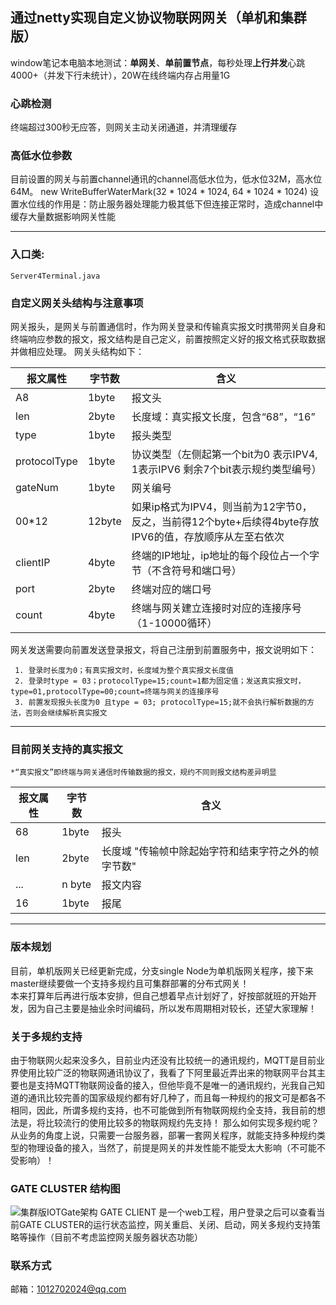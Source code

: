 
## 通过netty实现自定义协议物联网网关（单机和集群版）
window笔记本电脑本地测试：**单网关**、**单前置节点**，每秒处理**上行并发**心跳4000+（并发下行未统计），20W在线终端内存占用量1G

### 心跳检测
终端超过300秒无应答，则网关主动关闭通道，并清理缓存
### 高低水位参数
目前设置的网关与前置channel通讯的channel高低水位为，低水位32M，高水位64M。
new WriteBufferWaterMark(32 * 1024 * 1024, 64 * 1024 * 1024)
设置水位线的作用是：防止服务器处理能力极其低下但连接正常时，造成channel中缓存大量数据影响网关性能

***
### 入口类:

	Server4Terminal.java



### 自定义网关头结构与注意事项
 
 网关报头，是网关与前置通信时，作为网关登录和传输真实报文时携带网关自身和终端响应参数的报文，报文结构是自己定义，前置按照定义好的报文格式获取数据并做相应处理。
 网关头结构如下：
 
| 报文属性      | 字节数| 含义 |
|------------- | ------------- | ----------|
| 		A8			|		 1byte | 报文头 |
| 		len			|	     2byte | 长度域：真实报文长度，包含“68”，“16”|
| 		type		|		 1byte | 报头类型|
| 		protocolType|	     1byte | 协议类型（左侧起第一个bit为0 表示IPV4, 1表示IPV6  剩余7个bit表示规约类型编号）|
| 		gateNum		|         1byte | 网关编号|
| 		00*12		|		 12byte |如果ip格式为IPV4，则当前为12字节0，反之，当前得12个byte+后续得4byte存放IPV6的值，存放顺序从左至右依次|
| 		clientIP	|		 4byte | 终端的IP地址，ip地址的每个段位占一个字节（不含符号和端口号）|
|		port		|     2byte | 终端对应的端口号|
|		count		|     4byte | 终端与网关建立连接时对应的连接序号（1-10000循环）|
 		
网关发送需要向前置发送登录报文，将自己注册到前置服务中，报文说明如下：

	 1. 登录时长度为0；有真实报文时，长度域为整个真实报文长度值
	 2. 登录时type = 03；protocolType=15;count=1都为固定值；发送真实报文时，type=01,protocolType=00;count=终端与网关的连接序号
	 3. 前置发现报头长度为0 且type = 03; protocolType=15;就不会执行解析数据的方法，否则会继续解析真实报文


***************************************************************************************************************************

### 目前网关支持的真实报文
	*“真实报文”即终端与网关通信时传输数据的报文，规约不同则报文结构差异明显

| 报文属性      | 字节数| 含义 |
|------------- | ------------- | ----------|
|68			|		 1byte  |   报头|
|		len			|		  2byte  |   长度域 "传输帧中除起始字符和结束字符之外的帧字节数"|
|		...				|	  n byte |  报文内容 |
|		16            |        1byte  |   报尾|
		
***
### 版本规划
目前，单机版网关已经更新完成，分支single Node为单机版网关程序，接下来master继续要做一个支持多规约且可集群部署的分布式网关！<br/>本来打算年后再进行版本安排，但自己想着早点计划好了，好按部就班的开始开发，因为自己主要是抽业余时间编码，所以发布周期相对较长，还望大家理解！

### 关于多规约支持
由于物联网火起来没多久，目前业内还没有比较统一的通讯规约，MQTT是目前业界使用比较广泛的物联网通讯协议了，我看了下阿里最近弄出来的物联网平台其主要也是支持MQTT物联网设备的接入，但他毕竟不是唯一的通讯规约，光我自己知道的通讯比较完善的国家级规约都有好几种了，而且每一种规约的报文可是都各不相同，因此，所谓多规约支持，也不可能做到所有物联网规约全支持，我目前的想法是，将比较流行的使用比较多的物联网规约先支持！
那么如何实现多规约呢？
从业务的角度上说，只需要一台服务器，部署一套网关程序，就能支持多种规约类型的物理设备的接入，当然了，前提是网关的并发性能不能受太大影响（不可能不受影响）！
	
### GATE CLUSTER 结构图
![集群版IOTGate架构](https://images.gitee.com/uploads/images/2019/0125/162345_24e4fa28_1038477.png "绘图1.png")
GATE CLIENT 是一个web工程，用户登录之后可以查看当前GATE CLUSTER的运行状态监控，网关重启、关闭、启动，网关多规约支持策略等操作（目前不考虑监控网关服务器状态功能）
### 联系方式
邮箱：1012702024@qq.com